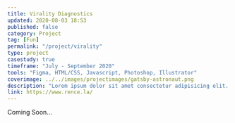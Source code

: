 ```yaml
---
title: Virality Diagnostics
updated: 2020-08-03 18:53
published: false
category: Project
tag: [Fun]
permalink: "/project/virality"
type: project
casestudy: true
timeframe: "July - September 2020"
tools: "Figma, HTML/CSS, Javascript, Photoshop, Illustrator"
coverimage: ../../images/projectimages/gatsby-astronaut.png
description: "Lorem ipsum dolor sit amet consectetur adipisicing elit. Veritatis sapiente obcaecati id enim libero quaerat nihil molestiae fugiat dicta? Quasi laudantium voluptas veniam soluta quos, perspiciatis ducimus enim? Libero, voluptatum."
link: https://www.rence.la/
---
```


<div class="csblock" id="overview"> 
    Coming Soon... 
</div>